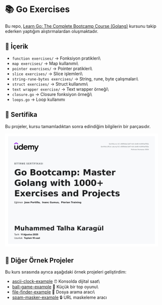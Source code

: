 # 📚 Go Exercises

Bu repo, [Learn Go: The Complete Bootcamp Course
(Golang)](https://www.udemy.com/course/learn-go-the-complete-bootcamp-course-golang/)
kursunu takip ederken yaptığım alıştırmalardan oluşmaktadır.

## 📂 İçerik

-   `function exercises/` → Fonksiyon pratikleri\
-   `map exercises/` → Map kullanımı\
-   `pointer exercises/` → Pointer pratikleri\
-   `slice exercises/` → Slice işlemleri\
-   `string-rune-bytes exercises/` → String, rune, byte çalışmaları\
-   `struct exercises/` → Struct kullanımı\
-   `text wrapper exercise/` → Text wrapper örneği\
-   `closure.go` → Closure fonksiyon örneği\
-   `loops.go` → Loop kullanımı

## 🏅 Sertifika

Bu projeler, kursu tamamladıktan sonra edindiğim bilgilerin bir
parçasıdır.

![Udemy Certificate](go_sertifikası.jpg)

## 🔗 Diğer Örnek Projeler

Bu kurs sırasında ayrıca aşağıdaki örnek projeleri geliştirdim:

-   [ascii-clock-example](https://github.com/karagultm/ascii-clock-example)
    ⏰ Konsolda dijital saat\
-   [ball-game-example](https://github.com/karagultm/ball-game-example)
    🏐 Küçük bir top oyunu\
-   [file-finder-example](https://github.com/karagultm/file-finder-example)
    📂 Dosya arama aracı\
-   [spam-masker-example](https://github.com/karagultm/spam-masker-example)
    🔒 URL maskeleme aracı
